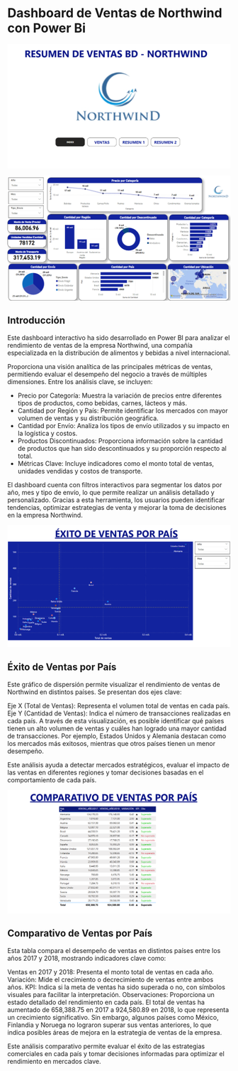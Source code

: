 # Dashboard de Ventas de Northwind con Power Bi

![alt text](image.png)

![alt text](image-1.png)

## Introducción

Este dashboard interactivo ha sido desarrollado en Power BI para analizar el rendimiento de ventas de la empresa Northwind, una compañía especializada en la distribución de alimentos y bebidas a nivel internacional.

Proporciona una visión analítica de las principales métricas de ventas, permitiendo evaluar el desempeño del negocio a través de múltiples dimensiones. Entre los análisis clave, se incluyen:

- Precio por Categoría: Muestra la variación de precios entre diferentes tipos de productos, como bebidas, carnes, lácteos y más.
- Cantidad por Región y País: Permite identificar los mercados con mayor volumen de ventas y su distribución geográfica.
- Cantidad por Envío: Analiza los tipos de envío utilizados y su impacto en la logística y costos.
- Productos Discontinuados: Proporciona información sobre la cantidad de productos que han sido descontinuados y su proporción respecto al total.
- Métricas Clave: Incluye indicadores como el monto total de ventas, unidades vendidas y costos de transporte.

El dashboard cuenta con filtros interactivos para segmentar los datos por año, mes y tipo de envío, lo que permite realizar un análisis detallado y personalizado. Gracias a esta herramienta, los usuarios pueden identificar tendencias, optimizar estrategias de venta y mejorar la toma de decisiones en la empresa Northwind.

![alt text](image-2.png)

## Éxito de Ventas por País

Este gráfico de dispersión permite visualizar el rendimiento de ventas de Northwind en distintos países. Se presentan dos ejes clave:

Eje X (Total de Ventas): Representa el volumen total de ventas en cada país.
Eje Y (Cantidad de Ventas): Indica el número de transacciones realizadas en cada país.
A través de esta visualización, es posible identificar qué países tienen un alto volumen de ventas y cuáles han logrado una mayor cantidad de transacciones. Por ejemplo, Estados Unidos y Alemania destacan como los mercados más exitosos, mientras que otros países tienen un menor desempeño.

Este análisis ayuda a detectar mercados estratégicos, evaluar el impacto de las ventas en diferentes regiones y tomar decisiones basadas en el comportamiento de cada país.

![alt text](image-3.png)

## Comparativo de Ventas por País

Esta tabla compara el desempeño de ventas en distintos países entre los años 2017 y 2018, mostrando indicadores clave como:

Ventas en 2017 y 2018: Presenta el monto total de ventas en cada año.
Variación: Mide el crecimiento o decrecimiento de ventas entre ambos años.
KPI: Indica si la meta de ventas ha sido superada o no, con símbolos visuales para facilitar la interpretación.
Observaciones: Proporciona un estado detallado del rendimiento en cada país.
El total de ventas ha aumentado de 658,388.75 en 2017 a 924,580.89 en 2018, lo que representa un crecimiento significativo. Sin embargo, algunos países como México, Finlandia y Noruega no lograron superar sus ventas anteriores, lo que indica posibles áreas de mejora en la estrategia de ventas de la empresa.

Este análisis comparativo permite evaluar el éxito de las estrategias comerciales en cada país y tomar decisiones informadas para optimizar el rendimiento en mercados clave.
